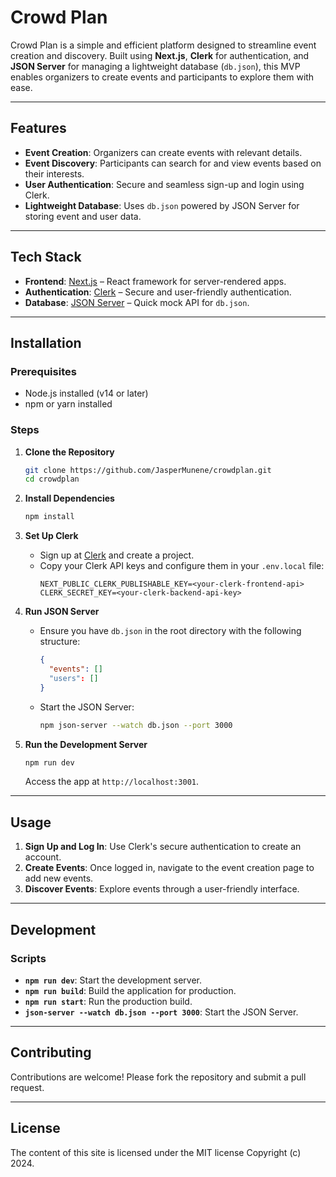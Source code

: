 # Crowd Plan

Crowd Plan is a simple and efficient platform designed to streamline event creation and discovery. Built using **Next.js**, **Clerk** for authentication, and **JSON Server** for managing a lightweight database (`db.json`), this MVP enables organizers to create events and participants to explore them with ease.

---

## Features

- **Event Creation**: Organizers can create events with relevant details.
- **Event Discovery**: Participants can search for and view events based on their interests.
- **User Authentication**: Secure and seamless sign-up and login using Clerk.
- **Lightweight Database**: Uses `db.json` powered by JSON Server for storing event and user data.

---

## Tech Stack

- **Frontend**: [Next.js](https://nextjs.org/) – React framework for server-rendered apps.
- **Authentication**: [Clerk](https://clerk.dev/) – Secure and user-friendly authentication.
- **Database**: [JSON Server](https://github.com/typicode/json-server) – Quick mock API for `db.json`.

---

## Installation

### Prerequisites
- Node.js installed (v14 or later)
- npm or yarn installed

### Steps

1. **Clone the Repository**
   ```bash
   git clone https://github.com/JasperMunene/crowdplan.git
   cd crowdplan
   ```

2. **Install Dependencies**
   ```bash
   npm install
   ```

3. **Set Up Clerk**
   - Sign up at [Clerk](https://clerk.dev/) and create a project.
   - Copy your Clerk API keys and configure them in your `.env.local` file:
     ```env
     NEXT_PUBLIC_CLERK_PUBLISHABLE_KEY=<your-clerk-frontend-api>
     CLERK_SECRET_KEY=<your-clerk-backend-api-key>
     ```

4. **Run JSON Server**
   - Ensure you have `db.json` in the root directory with the following structure:
     ```json
     {
       "events": []
       "users": []
     }
     ```
   - Start the JSON Server:
     ```bash
     npm json-server --watch db.json --port 3000
     ```

5. **Run the Development Server**
   ```bash
   npm run dev
   ```
   Access the app at `http://localhost:3001`.

---

## Usage

1. **Sign Up and Log In**: Use Clerk's secure authentication to create an account.
2. **Create Events**: Once logged in, navigate to the event creation page to add new events.
3. **Discover Events**: Explore events through a user-friendly interface.

---

## Development

### Scripts

- **`npm run dev`**: Start the development server.
- **`npm run build`**: Build the application for production.
- **`npm run start`**: Run the production build.
- **`json-server --watch db.json --port 3000`**: Start the JSON Server.

---

## Contributing

Contributions are welcome! Please fork the repository and submit a pull request.

---

## License

The content of this site is licensed under the MIT license Copyright (c) 2024.

